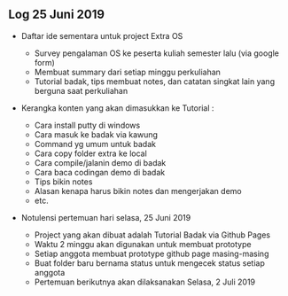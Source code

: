 Log 25 Juni 2019
---
* Daftar ide sementara untuk project Extra OS
  * Survey pengalaman OS ke peserta kuliah semester lalu (via google form)
  * Membuat summary dari setiap minggu perkuliahan
  * Tutorial badak, tips membuat notes, dan catatan singkat lain yang berguna saat perkuliahan
  
* Kerangka konten yang akan dimasukkan ke Tutorial :
  * Cara install putty di windows
  * Cara masuk ke badak via kawung
  * Command yg umum untuk badak
  * Cara copy folder extra ke local
  * Cara compile/jalanin demo di badak
  * Cara baca codingan demo di badak
  * Tips bikin notes
  * Alasan kenapa harus bikin notes dan mengerjakan demo
  * etc.
  
* Notulensi pertemuan hari selasa, 25 Juni 2019
  * Project yang akan dibuat adalah Tutorial Badak via Github Pages
  * Waktu 2 minggu akan digunakan untuk membuat prototype
  * Setiap anggota membuat prototype github page masing-masing
  * Buat folder baru bernama status untuk mengecek status setiap anggota
  * Pertemuan berikutnya akan dilaksanakan Selasa, 2 Juli 2019